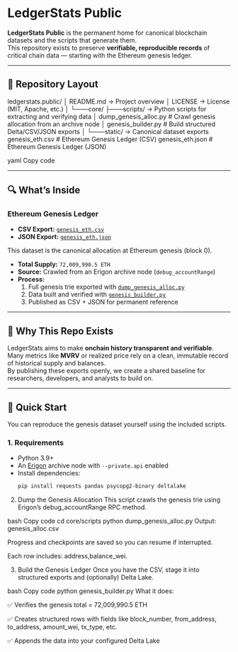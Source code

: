 # LedgerStats Public

**LedgerStats Public** is the permanent home for canonical blockchain datasets and the scripts that generate them.  
This repository exists to preserve **verifiable, reproducible records** of critical chain data — starting with the Ethereum genesis ledger.

---

## 📂 Repository Layout

ledgerstats.public/
│ README.md → Project overview
│ LICENSE → License (MIT, Apache, etc.)
│
└───core/
├───scripts/ → Python scripts for extracting and verifying data
│ dump_genesis_alloc.py # Crawl genesis allocation from an archive node
│ genesis_builder.py # Build structured Delta/CSV/JSON exports
│
└───static/ → Canonical dataset exports
genesis_eth.csv # Ethereum Genesis Ledger (CSV)
genesis_eth.json # Ethereum Genesis Ledger (JSON)

yaml
Copy code

---

## 🔍 What’s Inside

### Ethereum Genesis Ledger
- **CSV Export:** [`genesis_eth.csv`](core/static/genesis_eth.csv)  
- **JSON Export:** [`genesis_eth.json`](core/static/genesis_eth.json)  

This dataset is the canonical allocation at Ethereum genesis (block 0).

- **Total Supply:** `72,009,990.5 ETH`  
- **Source:** Crawled from an Erigon archive node (`debug_accountRange`)  
- **Process:**  
  1. Full genesis trie exported with [`dump_genesis_alloc.py`](core/scripts/dump_genesis_alloc.py)  
  2. Data built and verified with [`genesis_builder.py`](core/scripts/genesis_builder.py)  
  3. Published as CSV + JSON for permanent reference  

---

## 🎯 Why This Repo Exists

LedgerStats aims to make **onchain history transparent and verifiable**.  
Many metrics like **MVRV** or realized price rely on a clean, immutable record of historical supply and balances.  
By publishing these exports openly, we create a shared baseline for researchers, developers, and analysts to build on.

---

## 🚀 Quick Start

You can reproduce the genesis dataset yourself using the included scripts.

### 1. Requirements
- Python 3.9+  
- An [Erigon](https://github.com/ledgerwatch/erigon) archive node with `--private.api` enabled  
- Install dependencies:
  ```bash
  pip install requests pandas psycopg2-binary deltalake
2. Dump the Genesis Allocation
This script crawls the genesis trie using Erigon’s debug_accountRange RPC method.

bash
Copy code
cd core/scripts
python dump_genesis_alloc.py
Output: genesis_alloc.csv

Progress and checkpoints are saved so you can resume if interrupted.

Each row includes: address,balance_wei.

3. Build the Genesis Ledger
Once you have the CSV, stage it into structured exports and (optionally) Delta Lake.

bash
Copy code
python genesis_builder.py
What it does:

✅ Verifies the genesis total = 72,009,990.5 ETH

✅ Creates structured rows with fields like block_number, from_address, to_address, amount_wei, tx_type, etc.

✅ Appends the data into your configured Delta Lake